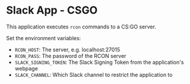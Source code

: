 # Slack App - CSGO

This application executes `rcon` commands to a CS:GO server.

Set the environment variables:

- `RCON_HOST`: The server, e.g. localhost:27015
- `RCON_PASS`: The password of the RCON server
- `SLACK_SIGNING_TOKEN`: The Slack Signing Token from the application's webpage
- `SLACK_CHANNEL`: Which Slack channel to restrict the application to
